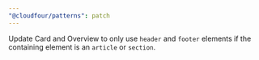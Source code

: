```yaml
---
"@cloudfour/patterns": patch
---
```


Update Card and Overview to only use `header` and `footer` elements if the containing element is an `article` or `section`.
